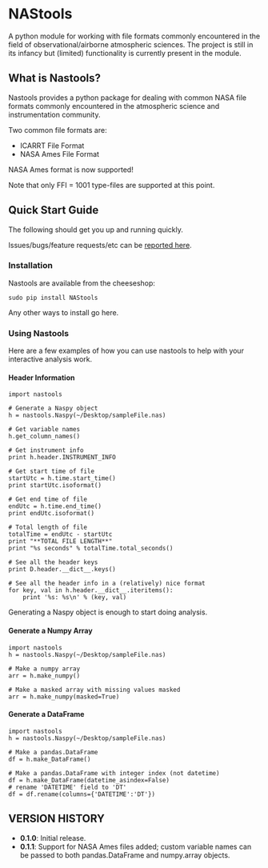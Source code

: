 # NAStools #

A python module for working with file formats commonly encountered in the field of observational/airborne atmospheric sciences. The project is still in its infancy but (limited) functionality is currently present in the module.


## What is Nastools? ##

Nastools provides a python package for dealing with common NASA file formats commonly encountered in the atmospheric science and instrumentation community.

Two common file formats are:

* ICARRT File Format
* NASA Ames File Format


NASA Ames format is now supported! 

Note that only FFI = 1001 type-files are supported at this point.

## Quick Start Guide ##

The following should get you up and running quickly.

Issues/bugs/feature requests/etc can be [reported here](https://github.com/asobrien/NAStools/issues).


### Installation ###

Nastools are available from the cheeseshop:

    sudo pip install NAStools
    
Any other ways to install go here.

### Using Nastools ###

Here are a few examples of how you can use nastools to help with your interactive analysis work.

#### Header Information ####

    import nastools
    
    # Generate a Naspy object
    h = nastools.Naspy(~/Desktop/sampleFile.nas)
    
    # Get variable names
    h.get_column_names()
    
    # Get instrument info
    print h.header.INSTRUMENT_INFO
    
    # Get start time of file
    startUtc = h.time.start_time()
    print startUtc.isoformat()
    
    # Get end time of file
    endUtc = h.time.end_time()
    print endUtc.isoformat()
    
    # Total length of file
    totalTime = endUtc - startUtc
    print "**TOTAL FILE LENGTH**"
    print "%s seconds" % totalTime.total_seconds()
    
    # See all the header keys
    print D.header.__dict__.keys()
    
    # See all the header info in a (relatively) nice format
    for key, val in h.header.__dict__.iteritems():
        print '%s: %s\n' % (key, val)
    
Generating a Naspy object is enough to start doing analysis.


#### Generate a Numpy Array ####

    import nastools
    h = nastools.Naspy(~/Desktop/sampleFile.nas)
    
    # Make a numpy array
    arr = h.make_numpy()
    
    # Make a masked array with missing values masked
    arr = h.make_numpy(masked=True)
    

#### Generate a DataFrame ####

    import nastools
    h = nastools.Naspy(~/Desktop/sampleFile.nas)
    
    # Make a pandas.DataFrame
    df = h.make_DataFrame()
    
    # Make a pandas.DataFrame with integer index (not datetime)
    df = h.make_DataFrame(datetime_asindex=False)
    # rename 'DATETIME' field to 'DT'
    df = df.rename(columns={'DATETIME':'DT'})
    

## VERSION HISTORY ##

* **0.1.0**: Initial release.
* **0.1.1**: Support for NASA Ames files added; custom variable names can be passed to both pandas.DataFrame and numpy.array objects.
    















